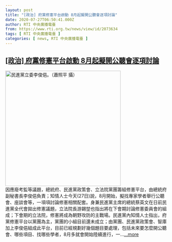 ```yaml
---
layout: post
title: "[政治] 府黨修憲平台啟動 8月起擬開公聽會逐項討論"
date: 2020-07-27T06:50:41.000Z
author: RTI 中央廣播電臺
from: https://www.rti.org.tw/news/view/id/2073634
tags: [ RTI 中央廣播電臺 ]
categories: [ news, RTI 中央廣播電臺 ]
---
```

<!--1595832641000-->
[[政治] 府黨修憲平台啟動 8月起擬開公聽會逐項討論](https://www.rti.org.tw/news/view/id/2073634)
------

<div>
<img src="https://static.rti.org.tw/assets/thumbnails/2018/10/12/153855221715673.jpg" width="360" alt="民進黨立委李俊俋。（蕭照平 攝）" title="民進黨立委李俊俋。（蕭照平 攝）"><br>因應廢考監等議題，總統府、民進黨政策會、立法院黨團籌組修憲平台，由總統府副秘書長李俊俋負責；知情人士今天(27日)說，8月開始，擬找專家學者舉行公聽會、座談會等，一項項討論修憲相關配套。身兼民進黨主席的總統蔡英文在日前民進黨全代會拋出修憲議題，立法院長游錫堃也指出將在下會期討論修憲委員會的組成；下會期的立法院，修憲將成為朝野攻防的主戰場。民進黨內知情人士指出，府黨修憲平台以黨團為主，黨團的小組目前還未成立；由黨團、民進黨政策會、智庫加上李俊俋組成此平台，目前已經規劃好幾個題目要處理，包括未來要怎麼開公聽會、哪些項目、找哪些學者，8月多就會開始陸續進行，一...<a target="_blank" href="https://www.rti.org.tw/news/view/id/2073634">...more</a>
</div>
